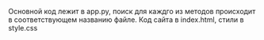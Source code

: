 Основной код лежит в app.py, поиск для каждго из методов происходит в соответствующем названию файле. Код сайта в index.html, стили в style.css
